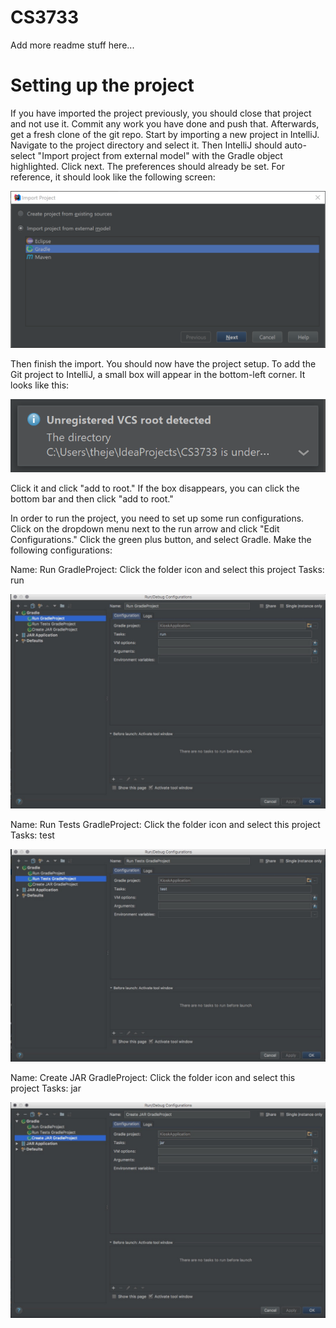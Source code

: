 # CS3733

Add more readme stuff here...

# Setting up the project

If you have imported the project previously, you should close that project and not use it. Commit any work you have done and push that. Afterwards, get a fresh clone of the git repo. Start by importing a new project in IntelliJ. Navigate to the project directory and select it. Then IntelliJ should auto-select "Import project from external model" with the Gradle object highlighted. Click next. The preferences should already be set. For reference, it should look like the following screen:

![Gradle Import Screen](images/gradle_import.PNG)

Then finish the import. You should now have the project setup. To add the Git project to IntelliJ, a small box will appear in the bottom-left corner. It looks like this:

![Add to VCS](images/add_vcs.PNG)

Click it and click "add to root." If the box disappears, you can click the bottom bar and then click "add to root." 

In order to run the project, you need to set up some run configurations. Click on the dropdown menu next to the run arrow and click "Edit Configurations." Click the green plus button, and select Gradle. Make the following configurations:

Name: Run
GradleProject: Click the folder icon and select this project
Tasks: run

![setup run configuration](images/run.jpg)

Name: Run Tests
GradleProject: Click the folder icon and select this project
Tasks: test

![setup run configuration](images/test.jpg)

Name: Create JAR
GradleProject: Click the folder icon and select this project
Tasks: jar

![setup run configuration](images/jar.jpg)
